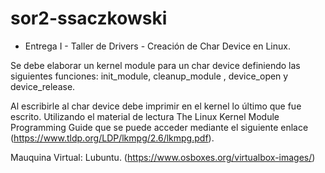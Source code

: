 # sor2-ssaczkowski
* Entrega I - Taller de Drivers - Creación de Char Device en Linux.

Se debe elaborar un kernel module para un char device definiendo las siguientes funciones:
 init_module, cleanup_module , device_open y device_release.

Al escribirle al char device debe imprimir en el kernel lo último que fue escrito. Utilizando el material de lectura The Linux Kernel Module Programming Guide que se puede acceder mediante el siguiente enlace (https://www.tldp.org/LDP/lkmpg/2.6/lkmpg.pdf).

Mauquina Virtual: Lubuntu. (https://www.osboxes.org/virtualbox-images/)



